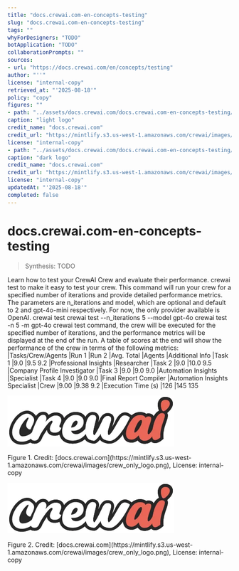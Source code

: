 ```yaml
---
title: "docs.crewai.com-en-concepts-testing"
slug: "docs.crewai.com-en-concepts-testing"
tags: ""
whyForDesigners: "TODO"
botApplication: "TODO"
collaborationPrompts: ""
sources:
- url: "https://docs.crewai.com/en/concepts/testing"
author: "''"
license: "internal-copy"
retrieved_at: "'2025-08-18'"
policy: "copy"
figures: ""
- path: "../assets/docs.crewai.com/docs.crewai.com-en-concepts-testing/71bc45159c09.webp"
caption: "light logo"
credit_name: "docs.crewai.com"
credit_url: "https://mintlify.s3.us-west-1.amazonaws.com/crewai/images/crew_only_logo.png"
license: "internal-copy"
- path: "../assets/docs.crewai.com/docs.crewai.com-en-concepts-testing/71bc45159c09.webp"
caption: "dark logo"
credit_name: "docs.crewai.com"
credit_url: "https://mintlify.s3.us-west-1.amazonaws.com/crewai/images/crew_only_logo.png"
license: "internal-copy"
updatedAt: "'2025-08-18'"
completed: false
---
```


# docs.crewai.com-en-concepts-testing

> Synthesis: TODO

Learn how to test your CrewAI Crew and evaluate their performance.
crewai test to make it easy to test your crew. This command will run your crew for a specified number of iterations and provide detailed performance metrics. The parameters are
n_iterations and
model, which are optional and default to 2 and
gpt-4o-mini respectively. For now, the only provider available is OpenAI.
crewai test
crewai test --n_iterations 5 --model gpt-4o
crewai test -n 5 -m gpt-4o
crewai test command, the crew will be executed for the specified number of iterations, and the performance metrics will be displayed at the end of the run.
A table of scores at the end will show the performance of the crew in terms of the following metrics:
|Tasks/Crew/Agents
|Run 1
|Run 2
|Avg. Total
|Agents
|Additional Info
|Task 1
|9.0
|9.5
9.2 |Professional Insights
|Researcher
|Task 2
|9.0
|10.0
9.5 |Company Profile Investigator
|Task 3
|9.0
|9.0
9.0 |Automation Insights
|Specialist
|Task 4
|9.0
|9.0
9.0 |Final Report Compiler
|Automation Insights Specialist
|Crew
|9.00
|9.38
9.2
|Execution Time (s)
|126
|145
135

![light logo](../assets/docs.crewai.com/docs.crewai.com-en-concepts-testing/71bc45159c09.webp)
<figcaption>Figure 1. Credit: [docs.crewai.com](https://mintlify.s3.us-west-1.amazonaws.com/crewai/images/crew_only_logo.png), License: internal-copy</figcaption>

![dark logo](../assets/docs.crewai.com/docs.crewai.com-en-concepts-testing/71bc45159c09.webp)
<figcaption>Figure 2. Credit: [docs.crewai.com](https://mintlify.s3.us-west-1.amazonaws.com/crewai/images/crew_only_logo.png), License: internal-copy</figcaption>

